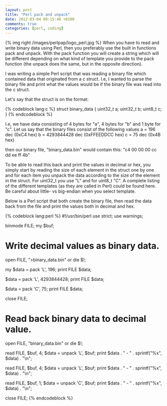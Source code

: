 ```yaml
---
layout: post
title: "Perl pack and unpack"
date: 2012-03-04 00:15:48 +0100
comments: true
categories: [perl, coding]
---
```

{% img right /images/perlpap/logo_perl.jpg %}
When you have to read and write binary data using Perl, then you preferably use
the built in functions pack and unpack. With the pack function you will create
a string which will be different depending on what kind of template you provide
to the pack function (the unpack does the same, but in the opposite direction).
<!-- more -->

I was writing a simple Perl script that was reading a binary file which
contained data that originated from a c struct. I.e, I wanted to parse the
binary file and print what the values would be if the binary file was read into
the c struct.

Let's say that the struct is on the format:

{% codeblock lang:c %}
struct binary_data {
    uint32_t a;
    uint32_t b;
    uint8_t c;
}
{% endcodeblock %}

I.e, we have data consisting of 4 bytes for "a", 4 bytes for "b" and 1 byte for
"c". Let us say that the binary files consist of the following values
	a = 196 dec (0xC4 hex)
	b = 4293844428 dec (0xFFEEDDCC hex)
	c = 75 dec (0x4B hex)

then our binary file, "binary_data.bin" would contain this:
	"c4 00 00 00 cc dd ee ff 4b"

To be able to read this back and print the values in decimal or hex, you simply
start by reading the size of each element in the struct one by one and for each
item you unpack the data according to the size of the element in the struct.
For uint32_t you use "L" and for uint8_t "C". A complete listing of the
different templates (as they are called in Perl) could be found here. Be
careful about little- vs big-endian when you select template.

Below is a Perl script that both create the binary file, then read the data
back from the file and print the values both in decimal and hex.

{% codeblock lang:perl %}
#!/usr/bin/perl
use strict;
use warnings;

binmode FILE;
my $buf;

# Write decimal values as binary data.
open FILE, ">binary_data.bin" or die $!;

my $data = pack 'L', 196;
print FILE $data;

$data = pack 'L', 4293844428;
print FILE $data;

$data = pack 'C', 75;
print FILE $data;

close FILE;

# Read back binary data to decimal value.
open FILE, "binary_data.bin" or die $!;

read FILE, $buf, 4;
$data = unpack 'L', $buf;
print $data . " - " . sprintf("%x", $data) . "\n";

read FILE, $buf, 4;
$data = unpack 'L', $buf;
print $data . " - " . sprintf("%x", $data) . "\n";

read FILE, $buf, 1;
$data = unpack 'C', $buf;
print $data . " - " . sprintf("%x", $data) . "\n";

close FILE;
{% endcodeblock %}
